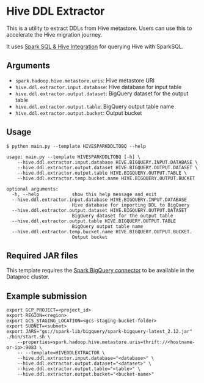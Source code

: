 # Hive DDL Extractor

This is a utility to extract DDLs from Hive metastore. Users can use this to accelerate the Hive migration journey.

It uses [Spark SQL & Hive Integration](https://cloud.google.com/architecture/using-apache-hive-on-cloud-dataproc#querying_hive_with_sparksql) for querying Hive with SparkSQL.

## Arguments

* `spark.hadoop.hive.metastore.uris`: Hive metastore URI
* `hive.ddl.extractor.input.database`: Hive database for input table
* `hive.ddl.extractor.output.dataset`: BigQuery dataset for the output table
* `hive.ddl.extractor.output.table`: BigQuery output table name
* `hive.ddl.extractor.output.bucket`: Output bucket

## Usage

```
$ python main.py --template HIVESPARKDDLTOBQ --help

usage: main.py --template HIVESPARKDDLTOBQ [-h] \
    --hive.ddl.extractor.input.database HIVE.BIGQUERY.INPUT.DATABASE \
    --hive.ddl.extractor.output.dataset HIVE.BIGQUERY.OUTPUT.DATASET \
    --hive.ddl.extractor.output.table HIVE.BIGQUERY.OUTPUT.TABLE \
    --hive.ddl.extractor.temp.bucket.name HIVE.BIGQUERY.OUTPUT.BUCKET 

optional arguments:
  -h, --help            show this help message and exit
  --hive.ddl.extractor.input.database HIVE.BIGQUERY.INPUT.DATABASE
                        Hive database for importing DDL to BigQuery
  --hive.ddl.extractor.output.dataset HIVE.BIGQUERY.OUTPUT.DATASET
                        BigQuery dataset for the output table
  --hive.ddl.extractor.output.table HIVE.BIGQUERY.OUTPUT.TABLE
                        BigQuery output table name
  --hive.ddl.extractor.temp.bucket.name HIVE.BIGQUERY.OUTPUT.BUCKET.
                        Output bucket
```

## Required JAR files

This template requires the [Spark BigQuery connector](https://cloud.google.com/dataproc-serverless/docs/guides/bigquery-connector-spark-example) to be available in the Dataproc cluster.

## Example submission

```
export GCP_PROJECT=<project_id>
export REGION=<region>
export GCS_STAGING_LOCATION=<gcs-staging-bucket-folder>
export SUBNET=<subnet>
export JARS="gs://spark-lib/bigquery/spark-bigquery-latest_2.12.jar"
./bin/start.sh \
    --properties=spark.hadoop.hive.metastore.uris=thrift://<hostname-or-ip>:9083 \
    -- --template=HIVEDDLEXTRACTOR \
    --hive.ddl.extractor.input.database="<database>" \
    --hive.ddl.extractor.output.dataset="<dataset>" \
    --hive.ddl.extractor.output.table="<table>" \
    --hive.ddl.extractor.output.bucket="<bucket-name>"
```
